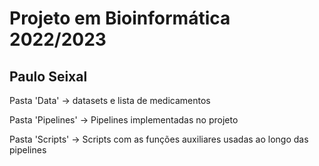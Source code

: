 # Projeto em Bioinformática 2022/2023

## Paulo Seixal

Pasta 'Data' -> datasets e lista de medicamentos

Pasta 'Pipelines' -> Pipelines implementadas no projeto

Pasta 'Scripts' -> Scripts com as funções auxiliares usadas ao longo das pipelines

